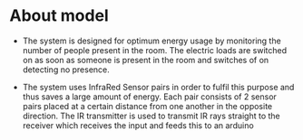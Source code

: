 # About model
- The system is designed for optimum energy usage by monitoring the number of people present in the room. The electric loads are switched on as soon as someone is present in the room and switches of on detecting no presence.


- The system uses InfraRed Sensor pairs in order to fulfil this purpose and thus saves a large amount of energy. Each pair consists of 2 sensor pairs placed at a certain distance from one another in the opposite direction. The IR transmitter is used to transmit IR rays straight to the receiver which receives the input and feeds this to an arduino
